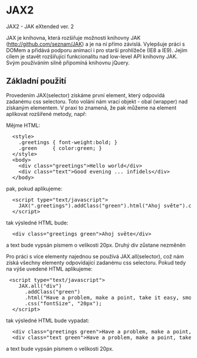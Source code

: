 JAX2
====

JAX2 - JAK eXtended ver. 2

JAX je knihovna, která rozšiřuje možnosti knihovny JAK (http://github.com/seznam/JAK) a je na ní přímo závislá. Vylepšuje práci s DOMem a přidává podporu animací i pro starší prohlížeče (IE8 a IE9). Jejím cílem je stavět rozšiřující funkcionalitu nad low-level API knihovny JAK. Svým používáním silně připomíná knihovnu jQuery.


Základní použití
---

Provedením JAX(selector) získáme první element, který odpovídá zadanému css selectoru. Toto volání nám vrací objekt - obal (wrapper) nad získaným elementem. V praxi to znamená, že pak můžeme na element aplikovat rozšířené metody, např:

Mějme HTML:

<pre>
  &lt;style&gt;
    .greetings { font-weight:bold; }
    .green     { color:green; }
  &lt;/style&gt;
  &lt;body&gt;
    &lt;div class="greetings"&gt;Hello world&lt;/div&gt;
    &lt;div class="text"&gt;Good evening ... infidels&lt;/div&gt;
  &lt;/body&gt;
</pre>

pak, pokud aplikujeme:
<pre>
  &lt;script type="text/javascript"&gt;
    JAX(".greetings").addClass("green").html("Ahoj světe").css("fontSize", "20px");
  &lt;/script&gt;
</pre>

tak výsledné HTML bude:
<pre>
  &lt;div class="greetings green"&gt;Ahoj světe&lt;/div&gt;
</pre>
a text bude vypsán písmem o velikosti 20px. Druhý div zůstane nezměněn

Pro práci s více elementy najednou se používá JAX.all(selector), což nám získá všechny elementy odpovídající zadanému css selectoru.
Pokud tedy na výše uvedené HTML aplikujeme:
<pre>
 &lt;script type="text/javascript"&gt;
    JAX.all("div")
      .addClass("green")
      .html("Have a problem, make a point, take it easy, smoke a joint.")
      .css("fontSize", "20px");
  &lt;/script&gt;
</pre>

tak výsledné HTML bude vypadat:
<pre>
  &lt;div class="greetings green"&gt;Have a problem, make a point, take it easy, smoke a joint.&lt;/div&gt;
  &lt;div class="text green"&gt;Have a problem, make a point, take it easy, smoke a joint.&lt;/div&gt;
</pre>

a text bude vypsán písmem o velikosti 20px.
